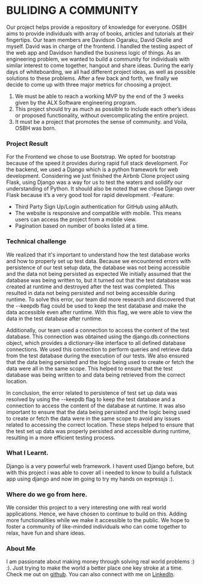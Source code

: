 # BULIDING A COMMUNITY

Our project helps provide a repository of knowledge for everyone. OSBH aims to provide individuals with array of books, articles and tutorials at their fingertips. Our team members are Davidson Ogaraku, David Okolie and myself. David was in charge of the frontend. I handled the testing aspect of the web app and Davidson handled the business logic of things. As an engineering problem, we wanted to build a community for individuals with similar interest to come together, hangout and share ideas. 
During the early days of whiteboarding, we all had different project ideas, as well as possible solutions to these problems. After a few back and forth, we finally we decide to come up with three major metrics for choosing a project. 
1.	We must be able to reach a working MVP by the end of the 3 weeks given by the ALX Software engineering program.
2.	This project should try as much as possible to include each other’s ideas or proposed functionality, without overcomplicating the entire project.
3.	It must be a project that promotes the sense of community.
and Voila, OSBH was born.

### Project Result

For the Frontend we chose to use Bootstrap. We opted for bootstrap because of the speed it provides during rapid full stack development.
For the backend, we used a Django which is a python framework for web development.  Considering we just finished the Airbnb Clone project using Flask, using Django was a way for us to test the waters and solidify our understanding of Python. It should also be noted that we chose Django over Flask because it’s a very good tool for rapid development.
-Feature: 
* Third Party Sign Up/Login authentication for GitHub using allAuth. 
* The website is responsive and compatible with mobile. This means users can access the project from a mobile view.
* Pagination based on number of books listed at a time.

### Technical challenge
We realized that it's important to understand how the test database works and how to properly set up test data. Because we encountered errors with persistence of our test setup data, the database was not being accessible and the data not being persisted as expected
We initially assumed that the database was being written to, but it turned out that the test database was created at runtime and destroyed after the test was completed. This resulted in data not being persisted and not being accessible during runtime.
To solve this error, our team did more research and discovered that the --keepdb flag could be used to keep the test database and make the data accessible even after runtime. With this flag, we were able to view the data in the test database after runtime.

Additionally, our team used a connection to access the content of the test database. This connection was obtained using the django.db.connections object, which provides a dictionary-like interface to all defined database connections. We used this connection to perform queries and retrieve data from the test database during the execution of our tests. 
We also ensured that the data being persisted and the logic being used to create or fetch the data were all in the same scope. This helped to ensure that the test database was being written to and data being retrieved from the correct location.

In conclusion, the error related to persistence of test set up data was resolved by using the --keepdb flag to keep the test database and a connection to access the content of the database at runtime. It was also important to ensure that the data being persisted and the logic being used to create or fetch the data were in the same scope to avoid any issues related to accessing the correct location. These steps helped to ensure that the test set up data was properly persisted and accessible during runtime, resulting in a more efficient testing process.

### What I Learnt.
Django is a very powerful web framework. I havent used Django before, but with this project i was able to cover all i needed to know to build a fullstack app using django and now im going to try my hands on expressjs :).

### Where do we go from here.
We consider this project to a very interesting one with real world applications. Hence, we have chosen to continue to build on this. Adding more functionalities while we make it accessible to the public. We hope to foster a community of like-minded individuals who can come together to relax, have fun and share ideas. 

### About Me
I am  passionate about making money through solving real world problems :) :). Just trying to make the world a better place one key stroke at a time. Check me out on [github](https://github.com/Kaditcuy). You can also connect with me on [LinkedIn](https://www.linkedin.com/in/philip-ukanwoke-81a611209/).
